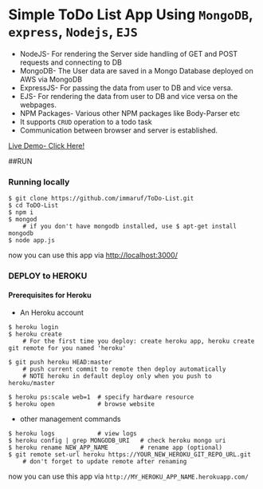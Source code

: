 # Simple ToDo List App Using `MongoDB`, `express`, `Nodejs`, `EJS`
* NodeJS- For rendering the Server side handling of GET and POST requests and connecting to DB
* MongoDB- The User data are saved in a Mongo Database deployed on AWS via MongoDB
* ExpressJS- For passing the data from user to DB and vice versa.
* EJS- For rendering the data from user to DB and vice versa on the webpages.
* NPM Packages- Various other NPM packages like Body-Parser etc
* It supports `CRUD` operation to a todo task
* Communication between browser and server is established.

[Live Demo- Click Here!](https://my-t0d0-l1st.herokuapp.com/)

##RUN
### Running locally
```
$ git clone https://github.com/immaruf/ToDo-List.git
$ cd ToDO-List
$ npm i
$ mongod  
    # if you don't have mongodb installed, use $ apt-get install mongodb
$ node app.js
```
now you can use this app via [http://localhost:3000/](http://localhost:3000/)
<br>
### DEPLOY to HEROKU
#### Prerequisites for Heroku
* An Heroku account
```
$ heroku login
$ heroku create
    # For the first time you deploy: create heroku app, heroku create git remote for you named 'heroku'

$ git push heroku HEAD:master
    # push current commit to remote then deploy automatically
    # NOTE heroku in default deploy only when you push to heroku/master

$ heroku ps:scale web=1  # specify hardware resource
$ heroku open            # browse website
```
* other management commands
```
$ heroku logs            # view logs
$ heroku config | grep MONGODB_URI   # check heroku mongo uri
$ heroku rename NEW_APP_NAME         # rename app (optional)
$ git remote set-url heroku https://YOUR_NEW_HEROKU_GIT_REPO_URL.git
    # don't forget to update remote after renaming
```
now you can use this app via `http://MY_HEROKU_APP_NAME.herokuapp.com/`
